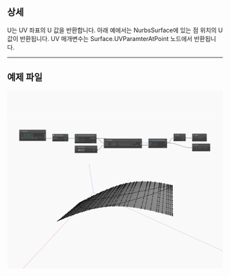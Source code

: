 ## 상세
U는 UV 좌표의 U 값을 반환합니다. 아래 예에서는 NurbsSurface에 있는 점 위치의 U 값이 반환됩니다. UV 매개변수는 Surface.UVParamterAtPoint 노드에서 반환됩니다.
___
## 예제 파일

![U](./Autodesk.DesignScript.Geometry.UV.U_img.jpg)


